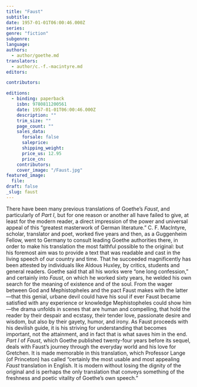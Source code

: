 ```yaml
---
title: "Faust"
subtitle:
date: 1957-01-01T06:00:46.000Z
series:
genre: "fiction"
subgenre:
language:
authors:
  - author/goethe.md
translators:
  - author/c.-f.-macintyre.md
editors:

contributors:

editions:
  - binding: paperback
    isbn: 9780811200561
    date: 1957-01-01T06:00:46.000Z
    description: ""
    trim_size: ""
    page_count: ""
    sales_data:
      forsale: false
      saleprice:
      shipping_weight:
      price_us: 12.95
      price_cn:
    contributors:
    cover_image: "/Faust.jpg"
featured_image:
  file:
draft: false
_slug: faust
---
```


There have been many previous translations of Goethe’s _Faust_, and particularly of _Part I_, but for one reason or another all have failed to give, at least for the modern reader, a direct impression of the power and universal appeal of this “greatest masterwork of German literature.” C. F. Maclntyre, scholar, translator and poet, worked five years and then, as a Guggenheim Fellow, went to Germany to consult leading Goethe authorities there, in order to make his translation the most faithful possible to the original: but his foremost aim was to provide a text that was readable and cast in the living speech of our country and time. That he succeeded magnificently has been attested by individuals like Aldous Huxley, by critics, students and general readers. Goethe said that all his works were “one long confession,” and certainly into _Faust_, on which he worked sixty years, he welded his own search for the meaning of existence and of the soul. From the wager between God and Mephistopheles and the pact Faust makes with the latter—that this genial, urbane devil could have his soul if ever Faust became satisfied with any experience or knowledge Mephistopheles could show him—the drama unfolds in scenes that are human and compelling, that hold the reader by their despair and ecstasy, their tender love, passionate desire and wisdom, but also by their gayety, humor, and irony. As Faust proceeds with his devilish guide, it is his striving for understanding that becomes important, not the attainment, and in fact that is what saves him in the end. _Part I_ of _Faust_, which Goethe published twenty-four years before its sequel, deals with Faust’s journey through the everyday world and his love for Gretchen. It is made memorable in this translation, which Professor Lange (of Princeton) has called “certainly the most usable and most appealing _Faust_ translation in English. It is modern without losing the dignity of the original and is perhaps the only translation that conveys something of the freshness and poetic vitality of Goethe’s own speech.”

